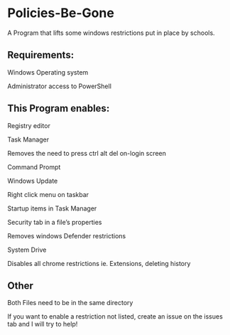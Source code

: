 # Policies-Be-Gone

A Program that lifts some windows restrictions put in place by schools.

## Requirements:
  Windows Operating system
  
  Administrator access to PowerShell
  
## This Program enables:
  Registry editor
  
  Task Manager
  
  Removes the need to press ctrl alt del on-login screen
  
  Command Prompt
  
  Windows Update
  
  Right click menu on taskbar
  
  Startup items in Task Manager
  
  Security tab in a file’s properties
  
  Removes windows Defender restrictions
  
  System Drive
  

  Disables all chrome restrictions ie. Extensions, deleting history
  
  ## Other
  Both Files need to be in the same directory
  
 If you want to enable a restriction not listed, create an issue on the issues tab and I will try to help!


 
